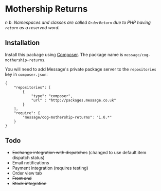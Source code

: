 # Mothership Returns

_n.b. Namespaces and classes are called `OrderReturn` due to PHP having `return` as a reserved word._

## Installation

Install this package using [Composer](http://getcomposer.org/). The package name is `message/cog-mothership-returns`.

You will need to add Message's private package server to the `repositories` key in `composer.json`:

```
{
	"repositories": [
		{
			"type": "composer",
			"url" : "http://packages.message.co.uk"
		}
	],
	"require": {
		"message/cog-mothership-returns": "1.0.*"
	}
}
```

## Todo

- ~~Exchange integration with dispatches~~ (changed to use default item dispatch status)
- Email notifications
- Payment integration (requires testing)
- Order view tab
- ~~Front end~~
- ~~Stock integration~~